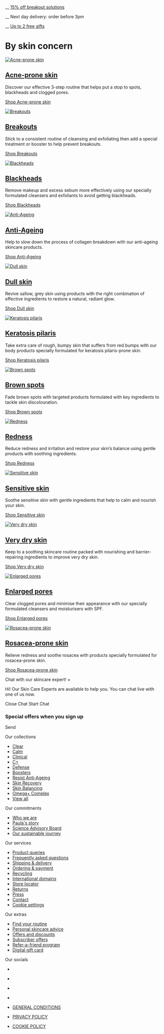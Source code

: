 __ [15% off breakout solutions](https://www.paulaschoice.co.uk/acne-prone-skin)

__ Next day delivery: order before 3pm

__ [Up to 2 free gifts](https://www.paulaschoice.co.uk/bestsellers)


# By skin concern

[ ![Acne-prone skin](https://media.paulaschoice-eu.com/image/upload/f_auto,q_auto,dpr_auto/catalog/images/lister/Concerns-Acne-Prone.jpg?_i=AG) ](/acne-prone-skin)

##  [ Acne-prone skin ](/acne-prone-skin)

Discover our effective 3-step routine that helps put a stop to spots, blackheads and clogged pores. 

[ Shop Acne-prone skin ](/acne-prone-skin "Acne-prone skin")

[ ![Breakouts](https://media.paulaschoice-eu.com/image/upload/f_auto,q_auto,dpr_auto/catalog/images/lister/Concerns-Breakouts.jpg?_i=AG) ](/breakouts)

##  [ Breakouts ](/breakouts)

Stick to a consistent routine of cleansing and exfoliating then add a special treatment or booster to help prevent breakouts. 

[ Shop Breakouts ](/breakouts "Breakouts")

[ ![Blackheads](https://media.paulaschoice-eu.com/image/upload/f_auto,q_auto,dpr_auto/catalog/images/lister/Concerns-Blackheads.jpg?_i=AG) ](/blackheads)

##  [ Blackheads ](/blackheads)

Remove makeup and excess sebum more effectively using our specially formulated cleansers and exfoliants to avoid getting blackheads.

[ Shop Blackheads ](/blackheads "Blackheads")

[ ![Anti-Ageing](https://media.paulaschoice-eu.com/image/upload/f_auto,q_auto,dpr_auto/catalog/images/lister/Concerns-Anti-Aging.jpg?_i=AG) ](/anti-ageing)

##  [ Anti-Ageing ](/anti-ageing)

Help to slow down the process of collagen breakdown with our anti-ageing skincare products.

[ Shop Anti-Ageing ](/anti-ageing "Anti-Ageing")

[ ![Dull skin](https://media.paulaschoice-eu.com/image/upload/f_auto,q_auto,dpr_auto/catalog/images/lister/Concerns-Dull-Skin.jpg?_i=AG) ](/dull-skin)

##  [ Dull skin ](/dull-skin)

Revive sallow, grey skin using products with the right combination of effective ingredients to restore a natural, radiant glow.

[ Shop Dull skin ](/dull-skin "Dull skin")

[ ![Keratosis pilaris](https://media.paulaschoice-eu.com/image/upload/f_auto,q_auto,dpr_auto/catalog/images/lister/Concerns-Keratosis-Pilaris.jpg?_i=AG) ](/keratosis-pilaris)

##  [ Keratosis pilaris ](/keratosis-pilaris)

Take extra care of rough, bumpy skin that suffers from red bumps with our body products specially formulated for keratosis pilaris-prone skin. 

[ Shop Keratosis pilaris ](/keratosis-pilaris "Keratosis pilaris")

[ ![Brown spots](https://media.paulaschoice-eu.com/image/upload/f_auto,q_auto,dpr_auto/catalog/images/lister/brown-spot.jpg?_i=AG) ](/brown-spots)

##  [ Brown spots ](/brown-spots)

Fade brown spots with targeted products formulated with key ingredients to tackle skin discolouration. 

[ Shop Brown spots ](/brown-spots "Brown spots")

[ ![Redness](https://media.paulaschoice-eu.com/image/upload/f_auto,q_auto,dpr_auto/catalog/images/lister/Concerns-Redness.jpg?_i=AG) ](/redness)

##  [ Redness ](/redness)

Reduce redness and irritation and restore your skin’s balance using gentle products with soothing ingredients. 

[ Shop Redness ](/redness "Redness")

[ ![Sensitive skin](https://media.paulaschoice-eu.com/image/upload/f_auto,q_auto,dpr_auto/catalog/images/lister/Concerns_sensitive_skin_lister.jpg?_i=AG) ](/sensitive-skin)

##  [ Sensitive skin ](/sensitive-skin)

Soothe sensitive skin with gentle ingredients that help to calm and nourish your skin.

[ Shop Sensitive skin ](/sensitive-skin "Sensitive skin")

[ ![Very dry skin](https://media.paulaschoice-eu.com/image/upload/f_auto,q_auto,dpr_auto/catalog/images/lister/Concerns-Very-Dry.jpg?_i=AG) ](/very-dry-skin)

##  [ Very dry skin ](/very-dry-skin)

Keep to a soothing skincare routine packed with nourishing and barrier-repairing ingredients to improve very dry skin. 

[ Shop Very dry skin ](/very-dry-skin "Very dry skin")

[ ![Enlarged pores](https://media.paulaschoice-eu.com/image/upload/f_auto,q_auto,dpr_auto/catalog/images/lister/Concerns-Enlarged-Pores.jpg?_i=AG) ](/enlarged-pores)

##  [ Enlarged pores ](/enlarged-pores)

Clear clogged pores and minimise their appearance with our specially formulated cleansers and moisturisers with SPF.

[ Shop Enlarged pores ](/enlarged-pores "Enlarged pores")

[ ![Rosacea-prone skin](https://media.paulaschoice-eu.com/image/upload/f_auto,q_auto,dpr_auto/catalog/images/lister/Concerns_rosaceaProne_lister.jpg?_i=AG) ](/rosacea-prone-skin)

##  [ Rosacea-prone skin ](/rosacea-prone-skin)

Relieve redness and soothe rosacea with products specially formulated for rosacea-prone skin. 

[ Shop Rosacea-prone skin ](/rosacea-prone-skin "Rosacea-prone skin")

Chat with our skincare expert! ×

Hi! Our Skin Care Experts are available to help you. You can chat live with one of us now.

Close Chat Start Chat

[](/)

### Special offers when you sign up 

Send 

Our collections

  * [Clear](https://www.paulaschoice.co.uk/clear)
  * [Calm](https://www.paulaschoice.co.uk/calm)
  * [Clinical](https://www.paulaschoice.co.uk/clinical)
  * [C+](https://www.paulaschoice.co.uk/c-plus)
  * [Defense](https://www.paulaschoice.co.uk/defense)
  * [Boosters](https://www.paulaschoice.co.uk/boosters)
  * [Resist Anti-Ageing](https://www.paulaschoice.co.uk/resist-anti-aging)
  * [Skin Recovery](https://www.paulaschoice.co.uk/skin-recovery)
  * [Skin Balancing](https://www.paulaschoice.co.uk/skin-balancing)
  * [Omega+ Complex](https://www.paulaschoice.co.uk/omega-complex)
  * [View all](https://www.paulaschoice.co.uk/collections)



Our commitments

  * [Who we are](https://www.paulaschoice.co.uk/paulas-vision/paulas-vision.html)
  * [Paula's story](https://www.paulaschoice.co.uk/who-is-paula-begoun/paulas-story.html)
  * [Science Advisory Board](https://www.paulaschoice.co.uk/science-advisory-board)
  * [Our sustainable journey](https://www.paulaschoice.co.uk/sustainability)



Our services

  * [Product queries](https://www.paulaschoice.co.uk/faq-product-questions/faq-product-questions.html)
  * [Frequently asked questions](https://www.paulaschoice.co.uk/frequently-asked-questions/faq.html)
  * [Shipping & delivery](https://www.paulaschoice.co.uk/shipping/faq-shipping.html)
  * [Ordering & payment](https://www.paulaschoice.co.uk/faq-ordering-payments/faq-ordering-payments.html)
  * [Recycling](https://www.paulaschoice.co.uk/terracycle)
  * [International domains](https://www.paulaschoice.co.uk/international/international.html)
  * [Store locator](https://www.paulaschoice.co.uk/store-information/store-information.html)
  * [Returns](https://www.paulaschoice.co.uk/faq-returns-exchanges/faq-returns-exchanges.html)
  * [Press](https://www.paulaschoice.co.uk/press/press.html)
  * [Contact](https://www.paulaschoice.co.uk/contact-us)
  * [Cookie settings](https://www.paulaschoice.co.uk/cookies/cookies.html)



Our extras

  * [Find your routine](https://www.paulaschoice.co.uk/routine-finder)
  * [Personal skincare advice](https://www.paulaschoice.co.uk/contact-us)
  * [Offers and discounts](https://www.paulaschoice.co.uk/discount-page)
  * [Subscriber offers](https://www.paulaschoice.co.uk/newsletter/newsletter.html)
  * [Refer-a-friend program](https://www.paulaschoice.co.uk/referral-page/refer-a-friend.html?situation=website_footer)
  * [Digital gift card](https://www.paulaschoice.co.uk/giftcertpurchase)



Our socials 

  * [](https://www.tiktok.com/@paulaschoiceuk/ "TikTok")
  * [](https://www.instagram.com/paulaschoiceuk/ "Instagram")
  * [](https://www.youtube.com/channel/UCrub19gos63vbd8dVpUBr9g "Youtube")
  * [](https://www.facebook.com/PaulasChoiceUK "Facebook")



  * [GENERAL CONDITIONS](https://www.paulaschoice.co.uk/general-terms-and-conditions-paula-s-choice-europe-b-v/general-terms-and-conditions.html)
  * [PRIVACY POLICY](https://www.paulaschoice.co.uk/privacy-policy/privacy-policy.html)
  * [COOKIE POLICY](https://www.paulaschoice.co.uk/cookie-notice/cookie-policy.html)



  * ![Visa](data:image/svg+xml,%3Csvg%20xmlns='http://www.w3.org/2000/svg'%20viewBox='0%200%2011%2014'%3E%3C/svg%3E)
  * ![Master Card](data:image/svg+xml,%3Csvg%20xmlns='http://www.w3.org/2000/svg'%20viewBox='0%200%2011%2014'%3E%3C/svg%3E)
  * ![PayPal](data:image/svg+xml,%3Csvg%20xmlns='http://www.w3.org/2000/svg'%20viewBox='0%200%2011%2014'%3E%3C/svg%3E)
  * ![Klarna](data:image/svg+xml,%3Csvg%20xmlns='http://www.w3.org/2000/svg'%20viewBox='0%200%2011%2014'%3E%3C/svg%3E)
  * ![Apple pay](data:image/svg+xml,%3Csvg%20xmlns='http://www.w3.org/2000/svg'%20viewBox='0%200%2011%2014'%3E%3C/svg%3E)



Copyright (C) 2025 Paula's Choice 

We uncover the truth about skincare and our cookies. We use cookies and similar techniques to improve your experience on our website. Cookies make it possible to provide various functionalities (such as remembering language preference and sharing via social media such as Facebook, Instagram, etc.). Cookies also provide us with insight into how our website is used. We can also use cookies to build a personal profile and thus display personalized content and advertisements (on our websites and on third-party websites). Read more about this in our [Cookie Statement](https://www.paulaschoice.co.uk/cookie-notice/cookie-policy.html) and [Privacy Statement](https://www.paulaschoice.co.uk/privacy-policy/privacy-policy.html). You can change your preference at any time under [Cookie Settings](https://www.paulaschoice.co.uk/cookies/cookies.html). 

Accept  Decline  [ Customize ](https://www.paulaschoice.co.uk/cookies/cookies.html)

### 

![]()

## 
